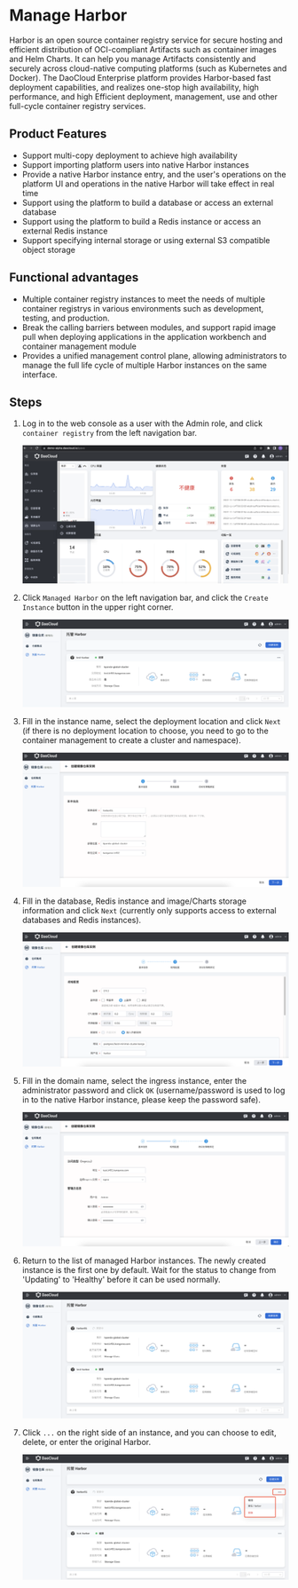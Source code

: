 # Manage Harbor

Harbor is an open source container registry service for secure hosting and efficient distribution of OCI-compliant Artifacts such as container images and Helm Charts. It can help you manage Artifacts consistently and securely across cloud-native computing platforms (such as Kubernetes and Docker). The DaoCloud Enterprise platform provides Harbor-based fast deployment capabilities, and realizes one-stop high availability, high performance, and high Efficient deployment, management, use and other full-cycle container registry services.

## Product Features

- Support multi-copy deployment to achieve high availability
- Support importing platform users into native Harbor instances
- Provide a native Harbor instance entry, and the user's operations on the platform UI and operations in the native Harbor will take effect in real time
- Support using the platform to build a database or access an external database
- Support using the platform to build a Redis instance or access an external Redis instance
- Support specifying internal storage or using external S3 compatible object storage

## Functional advantages

- Multiple container registry instances to meet the needs of multiple container registrys in various environments such as development, testing, and production.
- Break the calling barriers between modules, and support rapid image pull when deploying applications in the application workbench and container management module
- Provides a unified management control plane, allowing administrators to manage the full life cycle of multiple Harbor instances on the same interface.

## Steps

1. Log in to the web console as a user with the Admin role, and click `container registry` from the left navigation bar.

    ![container registry](images/hosted01.png)

1. Click `Managed Harbor` on the left navigation bar, and click the `Create Instance` button in the upper right corner.

    ![Create instance](images/hosted02.png)

1. Fill in the instance name, select the deployment location and click `Next` (if there is no deployment location to choose, you need to go to the container management to create a cluster and namespace).

    ![Basic Information](images/hosted03.png)

1. Fill in the database, Redis instance and image/Charts storage information and click `Next` (currently only supports access to external databases and Redis instances).

    ![Specification configuration](images/hosted04.png)

1. Fill in the domain name, select the ingress instance, enter the administrator password and click `OK` (username/password is used to log in to the native Harbor instance, please keep the password safe).

    ![Access and Policy Binding](images/hosted05.png)

1. Return to the list of managed Harbor instances. The newly created instance is the first one by default. Wait for the status to change from 'Updating' to 'Healthy' before it can be used normally.

    ![Instance list](images/hosted06.png)

1. Click `...` on the right side of an instance, and you can choose to edit, delete, or enter the original Harbor.

    ![More Actions](images/hosted07.png)